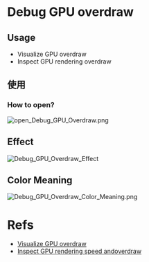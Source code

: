 # Debug GPU overdraw
## Usage
- Visualize GPU overdraw
- Inspect GPU rendering  overdraw

## 使用

### How to open?
![open_Debug_GPU_Overdraw.png](https://yingvickycao.github.io/img/tools/Debug_GPU_Overdraw/open_Debug_GPU_Overdraw.png)  

## Effect

![Debug_GPU_Overdraw_Effect](https://yingvickycao.github.io/img/tools/Debug_GPU_Overdraw/Debug_GPU_Overdraw_Effect.png)    

## Color Meaning
![Debug_GPU_Overdraw_Color_Meaning.png](https://yingvickycao.github.io/img/tools/Debug_GPU_Overdraw/Debug_GPU_Overdraw_Color_Meaning.png)  

# Refs
- [Visualize GPU overdraw](https://developer.android.google.cn/studio/profile/inspect-gpu-rendering#debug_overdraw)
- [Inspect GPU rendering speed andoverdraw](https://developer.android.google.cn/studio/profile/inspect-gpu-rendering)
